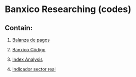 # Banxico Researching (codes)

## Contain:
1. [Balanza de pagos](https://github.com/Fernandogomezr/Experience-in-Financial-Markets/blob/main/Codes/Balanza%20de%20Pagos%20SIE%20BANXICO.ipynb)

2. [Banxico Código](https://github.com/Fernandogomezr/Experience-in-Financial-Markets/blob/main/Codes/Banxico%20Código.ipynb)

3. [Index Analysis](https://github.com/Fernandogomezr/Experience-in-Financial-Markets/blob/main/Codes/Index%20Analysis.ipynb)

4. [Indicador sector real](https://github.com/Fernandogomezr/Experience-in-Financial-Markets/blob/main/Codes/Indicadores%20Sector%20Real%20-SIE%20Banxico.ipynb)
  
